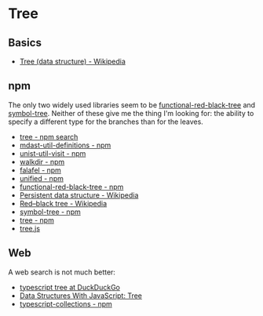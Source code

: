 # Tree

## Basics

- [Tree (data structure) - Wikipedia](<https://en.wikipedia.org/wiki/Tree_(data_structure)#Terminology_used_in_trees>)

## npm

The only two widely used libraries seem to be [functional-red-black-tree](https://www.npmjs.com/package/functional-red-black-tree) and [symbol-tree](https://www.npmjs.com/package/symbol-tree). Neither of these give me the thing I'm looking for: the ability to specify a different type for the branches than for the leaves.

- [tree - npm search](https://www.npmjs.com/search?q=tree)
- [mdast-util-definitions - npm](https://www.npmjs.com/package/mdast-util-definitions)
- [unist-util-visit - npm](https://www.npmjs.com/package/unist-util-visit)
- [walkdir - npm](https://www.npmjs.com/package/walkdir)
- [falafel - npm](https://www.npmjs.com/package/falafel)
- [unified - npm](https://www.npmjs.com/package/unified)
- [functional-red-black-tree - npm](https://www.npmjs.com/package/functional-red-black-tree)
- [Persistent data structure - Wikipedia](https://en.wikipedia.org/wiki/Persistent_data_structure#JavaScript)
- [Red–black tree - Wikipedia](https://en.wikipedia.org/wiki/Red%E2%80%93black_tree)
- [symbol-tree - npm](https://www.npmjs.com/package/symbol-tree)
- [tree - npm](https://www.npmjs.com/package/tree)
- [tree.js](http://scttnlsn.github.io/tree.js/)

## Web

A web search is not much better:

- [typescript tree at DuckDuckGo](https://duckduckgo.com/?t=ffab&q=typescript+tree&atb=v171-1&ia=web)
- [Data Structures With JavaScript: Tree](https://code.tutsplus.com/articles/data-structures-with-javascript-tree--cms-23393)
- [typescript-collections - npm](https://www.npmjs.com/package/typescript-collections)
